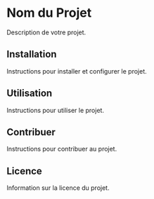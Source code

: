 # Nom du Projet

Description de votre projet.

## Installation

Instructions pour installer et configurer le projet.

## Utilisation

Instructions pour utiliser le projet.

## Contribuer

Instructions pour contribuer au projet.

## Licence

Information sur la licence du projet.
